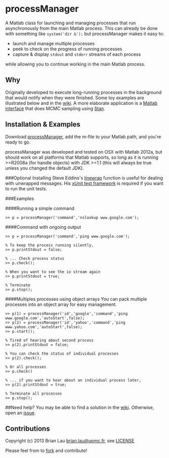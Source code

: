 # processManager

A Matlab class for launching and managing processes that run asynchronously from the main Matlab process. This can already be done with something like `system('dir &');` but processManager makes it easy to:

* launch and manage multiple processes
* peek to check on the progress of running processes
* capture & display `stdout` and `stderr` streams of each process

while allowing you to continue working in the main Matlab process.

## Why
Originally developed to execute long-running processes in the background that would notify when they were finished. Some toy examples are illustrated below and in the [wiki](https://github.com/brian-lau/MatlabProcessManager/wiki/Examples). A more elaborate application is a [Matlab interface](https://github.com/brian-lau/MatlabStan) that does MCMC sampling using [Stan](http://mc-stan.org/).

## Installation & Examples
Download [processManager](https://github.com/brian-lau/MatlabProcessManager/archive/master.zip), add the m-file to your Matlab path, and you're ready to go.

processManager was developed and tested on OSX with Matlab 2012a, but should work on all platforms that Matlab supports, so long as it is running >=R2008a (for handle objects) with JDK >=1.1 (this will always be true unless you changed the default JDK).

###Optional
Installing Steve Eddins's [linewrap](http://www.mathworks.com/matlabcentral/fileexchange/9909-line-wrap-a-string) function is useful for dealing with unwrapped messages. His [xUnit test framework](http://www.mathworks.com/matlabcentral/fileexchange/22846-matlab-xunit-test-framework) is required if you want to run the unit tests.

###Examples

####Running a simple command
```
>> p = processManager('command','nslookup www.google.com');
```

####Command with ongoing output
```
>> p = processManager('command','ping www.google.com');

% To keep the process running silently,
>> p.printStdout = false;

% ... Check process status
>> p.check();

% When you want to see the io stream again
>> p.printStdout = true;

% Terminate
>> p.stop();
```

####Multiples processes using object arrays
You can pack multiple processes into an object array for easy management.
```
>> p(1) = processManager('id','google','command','ping www.google.com','autoStart',false);
>> p(2) = processManager('id','yahoo','command','ping www.yahoo.com','autoStart',false);
>> p.start();

% Tired of hearing about second process
>> p(2).printStdout = false;

% You can check the status of individual processes
>> p(2).check();

% Or all processes
>> p.check()

% ... if you want to hear about an individual process later,
>> p(2).printStdout = true;

% Terminate all processes
>> p.stop();
```

##Need help?
You may be able to find a solution in the [wiki](https://github.com/brian-lau/MatlabProcessManager/wiki/Potential-gotchas). Otherwise, open an [issue](https://github.com/brian-lau/MatlabProcessManager/issues).

Contributions
--------------------------------
Copyright (c) 2013 Brian Lau [brian.lau@upmc.fr](mailto:brian.lau@upmc.fr), see [LICENSE](https://github.com/brian-lau/MatlabProcessManager/blob/master/LICENSE.txt)

Please feel from to [fork](https://github.com/brian-lau/MatlabProcessManager/fork) and contribute!
